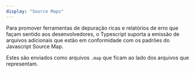 ```yaml
---
display: "Source Maps"
---
```


Para promover ferramentas de depuração ricas e relatórios de erro que façam sentido aos desenvolvedores, o Typescript suporta a emissão de arquivos adicionais que estão em conformidade com os padrões do Javascript Source Map.

Estes são enviados como arquivos `.map` que ficam ao lado dos arquivos que representam.
